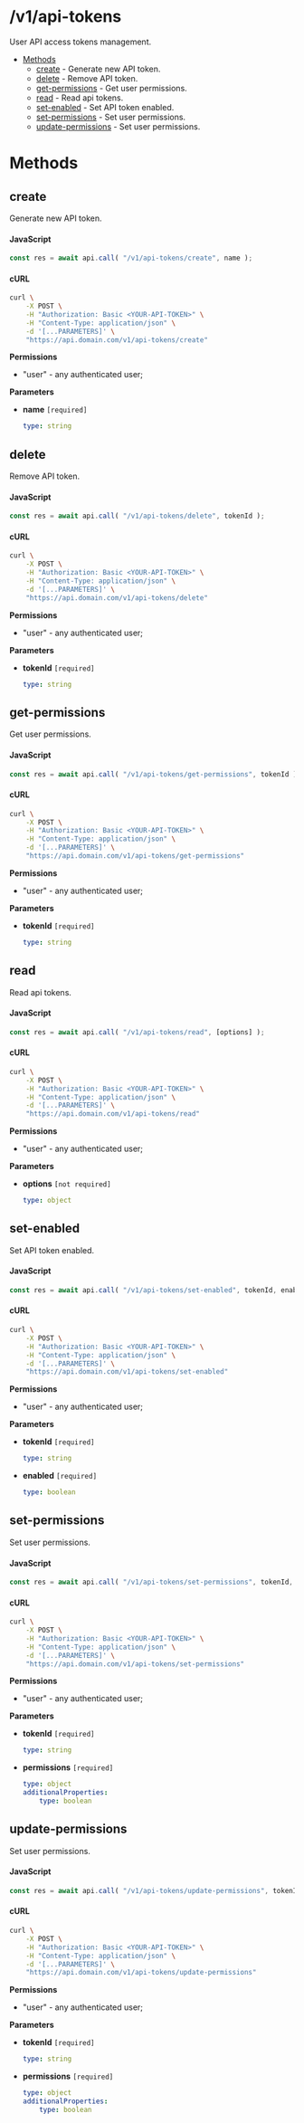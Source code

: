 # /v1/api-tokens

User API access tokens management.

-   [Methods](#methods)
    -   [create](#create) - Generate new API token.
    -   [delete](#delete) - Remove API token.
    -   [get-permissions](#get-permissions) - Get user permissions.
    -   [read](#read) - Read api tokens.
    -   [set-enabled](#set-enabled) - Set API token enabled.
    -   [set-permissions](#set-permissions) - Set user permissions.
    -   [update-permissions](#update-permissions) - Set user permissions.

<a id="methods"></a>

# Methods

<a id="create"></a>

## create

Generate new API token.

<!-- tabs:start -->

#### **JavaScript**

<!-- prettier-ignore -->
```js
const res = await api.call( "/v1/api-tokens/create", name );
```

#### **cURL**

<!-- prettier-ignore -->
```sh
curl \
    -X POST \
    -H "Authorization: Basic <YOUR-API-TOKEN>" \
    -H "Content-Type: application/json" \
    -d '[...PARAMETERS]' \
    "https://api.domain.com/v1/api-tokens/create"
```

<!-- tabs:end -->

**Permissions**

-   "user" - any authenticated user;

**Parameters**

-   **name** `[required]`

    <!-- prettier-ignore -->
    ```yaml
    type: string
    ```

<a id="delete"></a>

## delete

Remove API token.

<!-- tabs:start -->

#### **JavaScript**

<!-- prettier-ignore -->
```js
const res = await api.call( "/v1/api-tokens/delete", tokenId );
```

#### **cURL**

<!-- prettier-ignore -->
```sh
curl \
    -X POST \
    -H "Authorization: Basic <YOUR-API-TOKEN>" \
    -H "Content-Type: application/json" \
    -d '[...PARAMETERS]' \
    "https://api.domain.com/v1/api-tokens/delete"
```

<!-- tabs:end -->

**Permissions**

-   "user" - any authenticated user;

**Parameters**

-   **tokenId** `[required]`

    <!-- prettier-ignore -->
    ```yaml
    type: string
    ```

<a id="get-permissions"></a>

## get-permissions

Get user permissions.

<!-- tabs:start -->

#### **JavaScript**

<!-- prettier-ignore -->
```js
const res = await api.call( "/v1/api-tokens/get-permissions", tokenId );
```

#### **cURL**

<!-- prettier-ignore -->
```sh
curl \
    -X POST \
    -H "Authorization: Basic <YOUR-API-TOKEN>" \
    -H "Content-Type: application/json" \
    -d '[...PARAMETERS]' \
    "https://api.domain.com/v1/api-tokens/get-permissions"
```

<!-- tabs:end -->

**Permissions**

-   "user" - any authenticated user;

**Parameters**

-   **tokenId** `[required]`

    <!-- prettier-ignore -->
    ```yaml
    type: string
    ```

<a id="read"></a>

## read

Read api tokens.

<!-- tabs:start -->

#### **JavaScript**

<!-- prettier-ignore -->
```js
const res = await api.call( "/v1/api-tokens/read", [options] );
```

#### **cURL**

<!-- prettier-ignore -->
```sh
curl \
    -X POST \
    -H "Authorization: Basic <YOUR-API-TOKEN>" \
    -H "Content-Type: application/json" \
    -d '[...PARAMETERS]' \
    "https://api.domain.com/v1/api-tokens/read"
```

<!-- tabs:end -->

**Permissions**

-   "user" - any authenticated user;

**Parameters**

-   **options** `[not required]`

    <!-- prettier-ignore -->
    ```yaml
    type: object
    ```

<a id="set-enabled"></a>

## set-enabled

Set API token enabled.

<!-- tabs:start -->

#### **JavaScript**

<!-- prettier-ignore -->
```js
const res = await api.call( "/v1/api-tokens/set-enabled", tokenId, enabled );
```

#### **cURL**

<!-- prettier-ignore -->
```sh
curl \
    -X POST \
    -H "Authorization: Basic <YOUR-API-TOKEN>" \
    -H "Content-Type: application/json" \
    -d '[...PARAMETERS]' \
    "https://api.domain.com/v1/api-tokens/set-enabled"
```

<!-- tabs:end -->

**Permissions**

-   "user" - any authenticated user;

**Parameters**

-   **tokenId** `[required]`

    <!-- prettier-ignore -->
    ```yaml
    type: string
    ```

-   **enabled** `[required]`

    <!-- prettier-ignore -->
    ```yaml
    type: boolean
    ```

<a id="set-permissions"></a>

## set-permissions

Set user permissions.

<!-- tabs:start -->

#### **JavaScript**

<!-- prettier-ignore -->
```js
const res = await api.call( "/v1/api-tokens/set-permissions", tokenId, permissions );
```

#### **cURL**

<!-- prettier-ignore -->
```sh
curl \
    -X POST \
    -H "Authorization: Basic <YOUR-API-TOKEN>" \
    -H "Content-Type: application/json" \
    -d '[...PARAMETERS]' \
    "https://api.domain.com/v1/api-tokens/set-permissions"
```

<!-- tabs:end -->

**Permissions**

-   "user" - any authenticated user;

**Parameters**

-   **tokenId** `[required]`

    <!-- prettier-ignore -->
    ```yaml
    type: string
    ```

-   **permissions** `[required]`

    <!-- prettier-ignore -->
    ```yaml
    type: object
    additionalProperties:
        type: boolean
    ```

<a id="update-permissions"></a>

## update-permissions

Set user permissions.

<!-- tabs:start -->

#### **JavaScript**

<!-- prettier-ignore -->
```js
const res = await api.call( "/v1/api-tokens/update-permissions", tokenId, permissions );
```

#### **cURL**

<!-- prettier-ignore -->
```sh
curl \
    -X POST \
    -H "Authorization: Basic <YOUR-API-TOKEN>" \
    -H "Content-Type: application/json" \
    -d '[...PARAMETERS]' \
    "https://api.domain.com/v1/api-tokens/update-permissions"
```

<!-- tabs:end -->

**Permissions**

-   "user" - any authenticated user;

**Parameters**

-   **tokenId** `[required]`

    <!-- prettier-ignore -->
    ```yaml
    type: string
    ```

-   **permissions** `[required]`

    <!-- prettier-ignore -->
    ```yaml
    type: object
    additionalProperties:
        type: boolean
    ```

